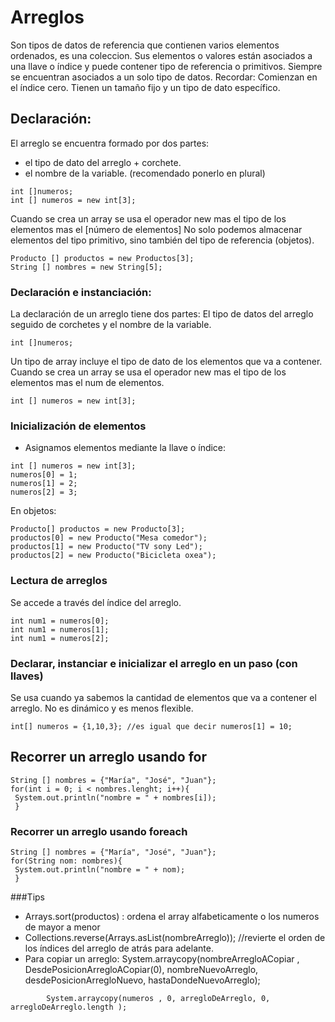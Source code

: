 # Arreglos
Son tipos de datos de referencia que contienen varios elementos ordenados, es una coleccion.
Sus elementos o valores están asociados a una llave o índice y puede contener tipo de referencia o primitivos.
  Siempre se encuentran asociados a un solo tipo de datos. Recordar: Comienzan en el índice cero. Tienen un tamaño fijo y un tipo de dato específico.

## Declaración:
El arreglo se encuentra formado por dos partes:
- el tipo de dato del arreglo + corchete.
- el nombre de la variable. (recomendado ponerlo en plural)

```
int []numeros;
int [] numeros = new int[3];
```
Cuando se crea un array se usa el operador new mas el tipo de los elementos mas el [número de elementos]
  No solo podemos almacenar elementos del tipo primitivo, sino también del tipo de referencia (objetos).
```
Producto [] productos = new Productos[3];
String [] nombres = new String[5];
```
### Declaración e instanciación:
La declaración de un arreglo tiene dos partes: El tipo de datos del arreglo seguido de corchetes y el nombre de la variable.
```
int []numeros;
```
Un tipo de array incluye el tipo de dato de los elementos que va a contener. 
Cuando se crea un array se usa el operador new mas el tipo de los elementos mas el num de elementos.
```
int [] numeros = new int[3];
```
### Inicialización de elementos 
- Asignamos elementos mediante la llave o índice:
```
int [] numeros = new int[3];
numeros[0] = 1;
numeros[1] = 2;
numeros[2] = 3;
```
En objetos:
```
Producto[] productos = new Producto[3];
productos[0] = new Producto("Mesa comedor");
productos[1] = new Producto("TV sony Led");
productos[2] = new Producto("Bicicleta oxea");
```
### Lectura de arreglos
Se accede a través del índice del arreglo.
```
int num1 = numeros[0];
int num1 = numeros[1];
int num1 = numeros[2];
```
### Declarar, instanciar e inicializar el arreglo en un paso (con llaves)
Se usa cuando ya sabemos la cantidad de elementos que va a contener el arreglo.
No es dinámico y es menos flexible.
```
int[] numeros = {1,10,3}; //es igual que decir numeros[1] = 10;

```
## Recorrer un arreglo usando for
```
String [] nombres = {"María", "José", "Juan"};
for(int i = 0; i < nombres.lenght; i++){
 System.out.println("nombre = " + nombres[i]);
 }
```
### Recorrer un arreglo usando foreach
```
String [] nombres = {"María", "José", "Juan"};
for(String nom: nombres){
 System.out.println("nombre = " + nom);
 }
```


###Tips 
- Arrays.sort(productos) : ordena el array alfabeticamente o los numeros de mayor a menor
- Collections.reverse(Arrays.asList(nombreArreglo)); //revierte el orden de los índices del arreglo de atrás para adelante.
- Para copiar un arreglo: System.arraycopy(nombreArregloACopiar , DesdePosicionArregloACopiar(0), nombreNuevoArreglo, desdePosicionArregloNuevo, hastaDondeNuevoArreglo);
```
        System.arraycopy(numeros , 0, arregloDeArreglo, 0, arregloDeArreglo.length );
```